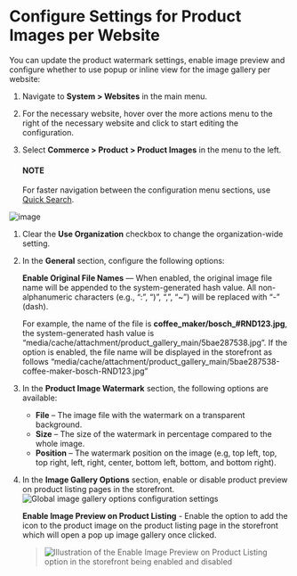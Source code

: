 <a id="sys-commerce-product-product-images-image-preview-website"></a>

<a id="sys-websites-commerce-product-gallery-slider"></a>

<a id="sys-commerce-product-product-images-main"></a>

<a id="sys-websites-commerce-product-product-images"></a>

# Configure Settings for Product Images per Website

You can update the product watermark settings, enable image preview and configure whether to use popup or inline view for the image gallery per website:

1. Navigate to  **System > Websites** in the main menu.
2. For the necessary website, hover over the <i class="fa fa-ellipsis-h fa-lg" aria-hidden="true"></i> more actions menu to the right of the necessary website and click <i class="fas fa-cog" aria-hidden="true"></i> to start editing the configuration.
3. Select **Commerce > Product > Product Images** in the menu to the left.

   #### NOTE
   For faster navigation between the configuration menu sections, use [Quick Search](../../../../configuration/quick-search.md#user-guide-system-configuration-quick-search).

![image](user/img/system/websites/web_configuration/ProductImagesPerWebsiteOptions.png)
1. Clear the **Use Organization** checkbox to change the organization-wide setting.
2. In the **General** section, configure the following options:

   **Enable Original File Names** — When enabled, the original image file name will be appended to the system-generated hash value. All non-alphanumeric characters (e.g., “:”, “)”, “,”, “~”) will be replaced with “-” (dash).

   For example, the name of the file is **coffee_maker/bosch_#RND123.jpg**, the system-generated hash value is “media/cache/attachment/product_gallery_main/5bae287538.jpg”. If the option is enabled, the file name will be displayed in the storefront as follows “media/cache/attachment/product_gallery_main/5bae287538-coffee-maker-bosch-RND123.jpg”
3. In the **Product Image Watermark** section, the following options are available:
   * **File** – The image file with the watermark on a transparent background.
   * **Size** – The size of the watermark in percentage compared to the whole image.
   * **Position** – The watermark position on the image (e.g, top left, top, top right, left, right, center, bottom left, bottom, and bottom right).
4. In the **Image Gallery Options** section, enable or disable product preview on product listing pages in the storefront.
   ![Global image gallery options configuration settings](user/img/system/config_commerce/product/ImagePreviewGlobal.png)

   **Enable Image Preview on Product Listing** - Enable the option to add the <i class="fa-solid fa-magnifying-glass-plus" aria-hidden="true"></i> icon to the product image on the product listing page in the storefront which will open a pop up image gallery once clicked.
   > ![Illustration of the Enable Image Preview on Product Listing option in the storefront being enabled and disabled](user/img/system/config_commerce/product/ImagePreviewStorefront.png)

<!-- finish -->
<!-- fa-bars = fa-navicon -->
<!-- Ic Tiles is used as Set As Default in saved views, and as tiles in display layout options -->
<!-- IcPencil refers to Rename in Commerce and Inline Editing in CRM -->
<!-- Check mark in the square. -->
<!-- SortDesc is also used as drop-down arrow -->
<!-- A -->
<!-- B -->
<!-- C -->
<!-- D -->
<!-- E -->
<!-- F -->
<!-- G -->
<!-- H -->
<!-- I -->
<!-- L -->
<!-- M -->
<!-- P -->
<!-- R -->
<!-- S -->
<!-- T -->
<!-- U -->
<!-- Z -->
